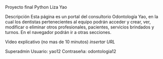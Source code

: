 Proyecto final Python
Liza Yao

Descripción
Esta página es un portal del consultorio Odontología Yao, en la cual los dentistas pertenecientes al equipo podrán acceder y crear, ver, modificar o eliminar otros profesionales, pacientes, servicios brindados y turnos.
En el navegador podrán ir a otras secciones.

Video explicativo (no mas de 10 minutos)
*insertar URL*

Superadmin
Usuario: yao12
Contraseña: odontologia12
